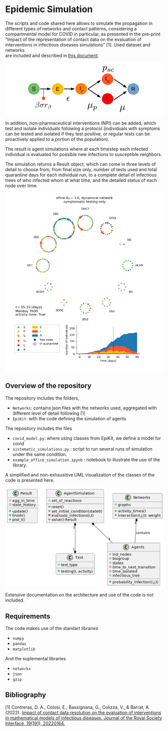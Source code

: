# Epidemic Simulation

The scripts and code shared here allows to simulate the propagation in different types of networks and contact patterns, 
considering a compartmental model for COVID in particular, as presented in the pre-print "Impact of the representation
of contact data on the evaluation of interventions in infectious diseases simulations" [1]. Used dataset and networks  
are included and described in [this document](NETWORKS.md).

![Diagram of the compartmental model for COVID used](images/COVIDdiag.png)

In addition, non-pharmaceutical interventions (NPI) can be added, which test and isolate individuals following a protocol (individuals with symptoms can be tested and isolated if they test positive, or regular tests can be proactively applied to a portion of the population).

The result is agent simulations where at each timestep each infected individual is evaluated for possible new infections to susceptible neighbors.

The simulation returns a Result object, which can come in three levels of detail to choose from, from final size only, number of tests used and total quarantine days for each individual run, to a complete detail of infectious trees of who infected whom at what time, and the detailed status of each node over time.

![Animation of the result](images/sim_anim.gif)


## Overview of the repository

The repository includes the folders,
* `Networks`: contains json files with the networks used, aggregated with different level of detail following [1]
* `EpiKit`: with the code  defining the simulation of agents


The repository includes the files
* `covid_model.py`: where using classes from EpiKit, we define a model for covid
* `sistematic_simulations.py` : script to run several runs of simulation under the same condition.  
* `example_office_simulation.ipynb` : notebook to illustrate the use of the library. 


 A simplified and non-exhausitive UML visualization of the classes of the code is presented here.

![Animation of the result](images/uml_classes.png)

Extensive documentation on the architecture and use of the code is not included.

## Requirements
The code makes use of the standart libraries
* `numpy`
* `pandas`
* `matplotlib`

And the suplemental libraries
* `networkx`
* `json`
* `gzip`



## Bibliography
[1] Contreras, D. A., Colosi, E., Bassignana, G., Colizza, V., & Barrat, A. (2022). [Impact of contact data resolution on the evaluation of interventions in mathematical models of infectious diseases. Journal of the Royal Society Interface, 19(191), 20220164.](https://royalsocietypublishing.org/doi/full/10.1098/rsif.2022.0164)
